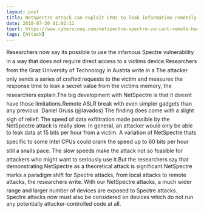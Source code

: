 ```yaml
---
layout: post
title: NetSpectre attack can exploit CPUs to leak information remotely, researchers say
date: 2018-07-30 01:02:11
tourl: https://www.cyberscoop.com/netspectre-spectre-variant-remote-hack/?category_news=technology
tags: [Attack]
---
```

Researchers now say its possible to use the infamous Spectre vulnerability in a way that does not require direct access to a victims device.Researchers from the Graz University of Technology in Austria write in a The attacker only sends a series of crafted requests to the victim and measures the response time to leak a secret value from the victims memory, the researchers explain.The big development with NetSpectre is that it doesnt have those limitations.Remote ASLR break with even simpler gadgets than any previous  Daniel Gruss (@lavados) The finding does come with a slight sigh of relief: The speed of data exfiltration made possible by the NetSpectre attack is really slow. In general, an attacker would only be able to leak data at 15 bits per hour from a victim. A variation of NetSpectre thats specific to some Intel CPUs could crank the speed up to 60 bits per hour  still a snails pace. The slow speeds make the attack not so feasible for attackers who might want to seriously use it.But the researchers say that demonstrating NetSpectre as a theoretical attack is significant.NetSpectre marks a paradigm shift for Spectre attacks, from local attacks to remote attacks, the researchers write. With our NetSpectre attacks, a much wider range and larger number of devices are exposed to Spectre attacks. Spectre attacks now must also be considered on devices which do not run any potentially attacker-controlled code at all.